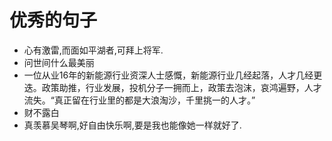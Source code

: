 # 优秀的句子
- 心有激雷,而面如平湖者,可拜上将军.
- 问世间什么最美丽
- 一位从业16年的新能源行业资深人士感慨，新能源行业几经起落，人才几经更迭。政策助推，行业发展，投机分子一拥而上，政策去泡沫，哀鸿遍野，人才流失。“真正留在行业里的都是大浪淘沙，千里挑一的人才。”
- 财不露白
- 真羡慕吴琴啊,好自由快乐啊,要是我也能像她一样就好了.